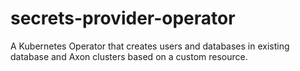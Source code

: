 # secrets-provider-operator
A Kubernetes Operator that creates users and databases in existing database and Axon clusters based on a custom resource.
